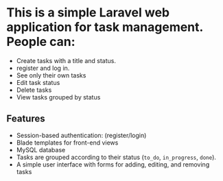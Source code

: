 # This is a simple Laravel web application for task management. People can:

- Create tasks with a title and status.
- register and log in.
- See only their own tasks 
- Edit task status
- Delete tasks 
- View tasks grouped by status


## Features

- Session-based authentication: (register/login)
- Blade templates for front-end views
- MySQL database
- Tasks are grouped according to their status (`to_do`, `in_progress`, `done`).
- A simple user interface with forms for adding, editing, and removing tasks
